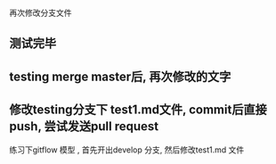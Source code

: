 

### 
再次修改分支文件

## 测试完毕
## testing merge master后, 再次修改的文字

## 修改testing分支下 test1.md文件, commit后直接push, 尝试发送pull request
练习下gitflow 模型 , 首先开出develop 分支, 然后修改test1.md 文件
